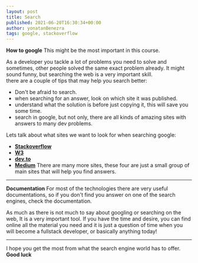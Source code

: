 ```yaml
---
layout: post
title: Search
published: 2021-06-20T16:30:34+00:00
author: yonatanBenezra
tags: google, stackoverflow
---
```


**How to google**
This might be the most important in this course.

As a developer you tackle a lot of problems you need to solve and sometimes, other people solved the same exact problem already.
It might sound funny, but searching the web is a very important skill.   
there are a couple of tips that may help you search better:
- Don't be afraid to search.
- when searching for an answer, look on which site it was published.
- understand what the solution is before just copying it, this will save you some time.
- search in google, but not only, there are all kinds of amazing sites with answers to many dev problems.

Lets talk about what sites we want to look for when searching google:
- **[Stackoverflow](https://stackoverflow.com/)**
- **[W3](https://www.w3schools.com/)**
- **[dev.to](https://dev.to/)**
- **[Medium](https://medium.com/)**
There are many more sites, these four are just a small group of main sites that will help you find answers.
___
**Documentation**
For most of the technologies there are very useful documentations, so if you don't find you answer on one of the search engines, check the documentation.

As much as there is not much to say about googling or searching on the web, It is a very important tool.
If you have the time and desire, you can find online all the material you need and it is just a question of time when you will become a fullstack developer, or basically anything today!
___
I hope you get the most from what the search engine world has to offer.
**Good luck**